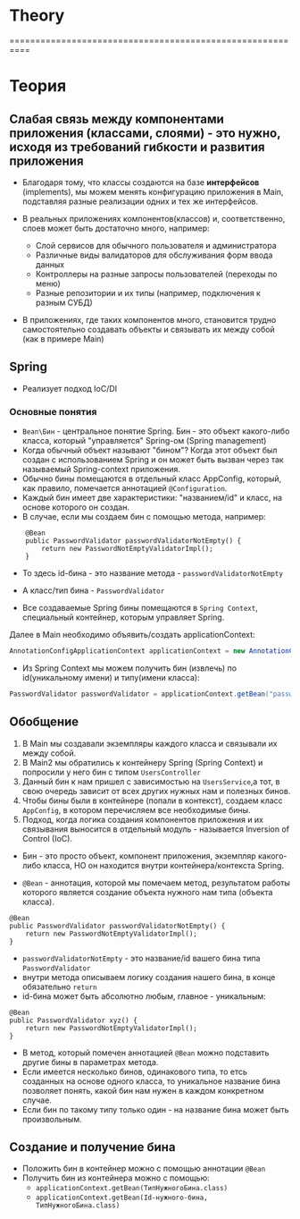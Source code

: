 # Theory


==========================================================
# Теория

## Слабая связь между компонентами приложения (классами, слоями) - это нужно, исходя из требований гибкости и развития приложения

* Благодаря тому, что классы создаются на базе **интерфейсов** (implements), мы можем менять конфигурацию приложения в Main, подставляя разные реализации одних и тех же интерфейсов.

* В реальных приложениях компонентов(классов) и, соответственно, слоев может быть достаточно много, например:
  * Слой сервисов для обычного пользователя и администратора
  * Различные виды валидаторов для обслуживания форм ввода данных
  * Контроллеры на разные запросы пользователей (переходы по меню)
  * Разные репозитории и их типы (например, подключения к разным СУБД)
  
* В приложениях, где таких компонентов много, становится трудно самостоятельно создавать объекты и связывать их между собой (как в примере Main)

## Spring

* Реализует подход IoC/DI

### Основные понятия

* `Bean\Бин` - центральное понятие Spring. Бин - это объект какого-либо класса, который "управляется" Spring-ом (Spring management)
* Когда обычный объект называют "бином"? Когда этот объект был создан с использованием Spring и он может быть вызван через так называемый Spring-context приложения.
* Обычно бины помещаются в отдельный класс AppConfig, который, как правило, помечается аннотацией `@Configuration`.
* Каждый бин имеет две характеристики: "названием/id" и класс, на основе которого он создан.
* В случае, если мы создаем бин с помощью метода, например:

```
    @Bean
    public PasswordValidator passwordValidatorNotEmpty() {
        return new PasswordNotEmptyValidatorImpl();
    }
```

* То здесь id-бина - это название метода - `passwordValidatorNotEmpty`
* А класс/тип бина -  `PasswordValidator`

* Все создаваемые Spring бины помещаются в `Spring Context`, специальный контейнер, которым управляет Spring. 

Далее в Main необходимо объявить/создать applicationContext:

```java
AnnotationConfigApplicationContext applicationContext = new AnnotationConfigApplicationContext(AppConfig.class);
```

* Из Spring Context мы можем получить бин (извлечь) по id(уникальному имени) и типу(имени класса):

```java
PasswordValidator passwordValidator = applicationContext.getBean("passwordValidatorRegex", PasswordValidator.class);
```

## Обобщение

1. В Main мы создавали экземпляры каждого класса и связывали их между собой.
2. В Main2 мы обратились к контейнеру Spring (Spring Context) и попросили у него бин с типом `UsersController`
3. Данный бин к нам пришел с зависимостью на `UsersService`,а тот, в свою очередь зависит от всех других нужных нам и полезных бинов.
4. Чтобы бины были в контейнере (попали в контекст), создаем класс `AppConfig`, в котором перечисляем все необходимые бины.
5. Подход, когда логика создания компонентов приложения и их связывания выносится в отдельный модуль - называется Inversion of Control (IoC).

* Бин - это просто объект, компонент приложения, экземпляр какого-либо класса, НО он находится внутри контейнера/контекста Spring.

* `@Bean` - аннотация, которой мы помечаем метод, результатом работы которого является создание объекта нужного нам типа (объекта класса).

```
@Bean
public PasswordValidator passwordValidatorNotEmpty() {
    return new PasswordNotEmptyValidatorImpl();
}
```

* `passwordValidatorNotEmpty` - это название/id вашего бина типа `PasswordValidator`
* внутри метода описываем логику создания нашего бина, в конце обязательно `return`
* id-бина может быть абсолютно любым, главное - уникальным:

```
@Bean
public PasswordValidator xyz() {
    return new PasswordNotEmptyValidatorImpl();
}
```

* В метод, который помечен аннотацией `@Bean` можно подставить другие бины в параметрах метода.
* Если имеется несколько бинов, одинакового типа, то етсь созданных на основе одного класса, то уникальное название бина позволяет понять, какой бин нам нужен в каждом конкретном случае.
* Если бин по такому типу только один - на название бина может быть произвольным.

## Создание и получение бина

* Положить бин в контейнер можно с помощью аннотации `@Bean`
* Получить бин из контейнера можно с помощью:
  * `applicationContext.getBean(ТипНужногоБина.class)`
  * `applicationContext.getBean(Id-нужного-бина, ТипНужногоБина.class)`